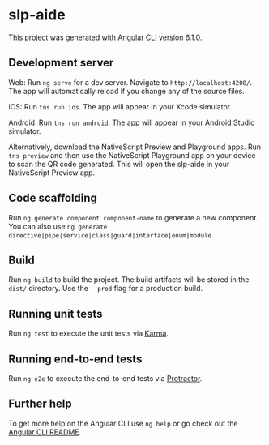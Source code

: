 # slp-aide

This project was generated with [Angular CLI](https://github.com/angular/angular-cli) version 6.1.0.

## Development server

Web: Run `ng serve` for a dev server. Navigate to `http://localhost:4200/`. The app will automatically reload if you change any of the source files.

iOS: Run `tns run ios`. The app will appear in your Xcode simulator.

Android: Run `tns run android`. The app will appear in your Android Studio simulator.

Alternatively, download the NativeScript Preview and Playground apps. Run `tns preview` and then use the NativeScript Playground app on your device to scan the QR code generated. This will open the slp-aide in your NativeScript Preview app.

## Code scaffolding

Run `ng generate component component-name` to generate a new component. You can also use `ng generate directive|pipe|service|class|guard|interface|enum|module`.

## Build

Run `ng build` to build the project. The build artifacts will be stored in the `dist/` directory. Use the `--prod` flag for a production build.

## Running unit tests

Run `ng test` to execute the unit tests via [Karma](https://karma-runner.github.io).

## Running end-to-end tests

Run `ng e2e` to execute the end-to-end tests via [Protractor](http://www.protractortest.org/).

## Further help

To get more help on the Angular CLI use `ng help` or go check out the [Angular CLI README](https://github.com/angular/angular-cli/blob/master/README.md).
